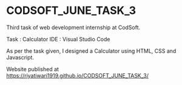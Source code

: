 # CODSOFT_JUNE_TASK_3
Third task of web development internship at CodSoft.

Task : Calculator
IDE : Visual Studio Code

As per the task given, I designed a Calculator using HTML, CSS and Javascript.

Website published at https://riyatiwari1919.github.io/CODSOFT_JUNE_TASK_3/
